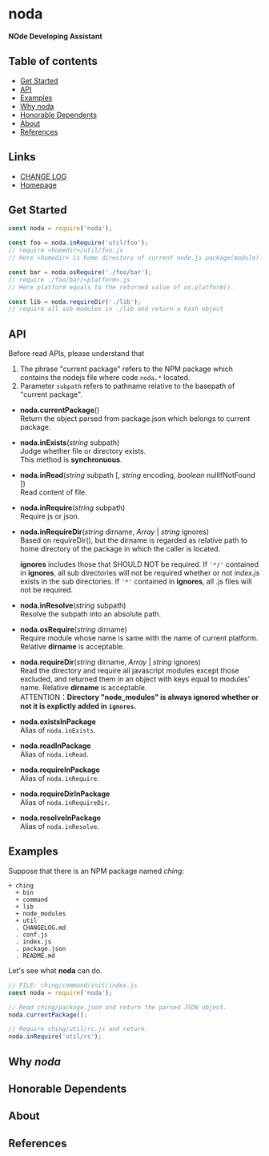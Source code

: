 #	noda
__NOde Developing Assistant__

##	Table of contents

*	[Get Started](#get-started)
*	[API](#api)
* 	[Examples](#examples)
*	[Why noda](#why-noda)
*	[Honorable Dependents](#honorable-dependents)
*	[About](#about)
*	[References](#references)

##	Links

*	[CHANGE LOG](./CHANGELOG.md)
*	[Homepage](https://github.com/YounGoat/noda)

##	Get Started

```javascript
const noda = require('noda');

const foo = noda.inRequire('util/foo');
// require <homedir>/util/foo.js
// Here <homedir> is home directory of current node.js package(module).

const bar = noda.osRequire('./foo/bar');
// require ./foo/bar/<platform>.js
// Here platform equals to the returned value of os.platform().

const lib = noda.requireDir('./lib');
// require all sub modules in ./lib and return a hash object
```

##	API

Before read APIs, please understand that 
1.  The phrase "current package" refers to the NPM package which contains the nodejs file where code `noda.*` located.
2.  Parameter `subpath` refers to pathname relative to the basepath of "current package".

*	__noda.currentPackage__()  
    Return the object parsed from package.json which belongs to current package.

*	__noda.inExists__(*string* subpath)  
    Judge whether file or directory exists.  
    This method is __synchronuous__.

*	__noda.inRead__(*string* subpath [, *string* encoding, *boolean* nullIfNotFound ])  
    Read content of file.

*	__noda.inRequire__(*string* subpath)  
    Require js or json.

*	__noda.inRequireDir__(*string* dirname, *Array* | *string* ignores)  
    Based on requireDir(), but the dirname is regarded as relative path to home directory of the package in which the caller is located. 
    
    __ignores__ includes those that SHOULD NOT be required. If `'*/'` contained in __ignores__, all sub directories will not be required whether or not *index.js* exists in the sub directories. If `'*'` contained in __ignores__, all .js files will not be required.

*	__noda.inResolve__(*string* subpath)  
    Resolve the subpath into an absolute path.

*	__noda.osRequire__(*string* dirname)  
    Require module whose name is same with the name of current platform. Relative __dirname__ is acceptable.

*	__noda.requireDir__(*string* dirname, *Array* | *string* ignores)  
    Read the directory and require all javascript modules except those excluded, and returned them in an object with keys equal to modules' name. Relative __dirname__ is acceptable.  
    ATTENTION：__Directory "node_modules" is always ignored whether or not it is explictly added in `ignores`.__

*   __noda.existsInPackage__  
    Alias of `noda.inExists`.

*   __noda.readInPackage__  
    Alias of `noda.inRead`.

*   __noda.requireInPackage__  
    Alias of `noda.inRequire`.

*   __noda.requireDirInPackage__  
    Alias of `noda.inRequireDir`.

*   __noda.resolveInPackage__  
    Alias of `noda.inResolve`.

##  Examples

Suppose that there is an NPM package named *ching*:

```
+ ching
  + bin
  + command
  + lib
  + node_modules
  + util
  . CHANGELOG.md
  . conf.js
  . index.js
  . package.json
  . README.md
```

Let's see what __noda__ can do.

```javascript
// FILE: ching/command/init/index.js
const noda = require('noda');

// Read ching/package.json and return the parsed JSON object.
noda.currentPackage();

// Require ching/util/rc.js and return.
noda.inRequire('util/rc');
```

##  Why *noda*

##  Honorable Dependents

##  About

##  References
